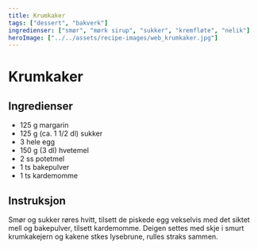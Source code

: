 ```yaml
---
title: Krumkaker
tags: ["dessert", "bakverk"]
ingredienser: ["smør", "mørk sirup", "sukker", "kremfløte", "nelik"]
heroImage: ["../../assets/recipe-images/web_krumkaker.jpg"]
---
```


# Krumkaker

## Ingredienser

- 125 g margarin
- 125 g (ca. 1 1/2 dl) sukker
- 3 hele egg
- 150 g (3 dl) hvetemel
- 2 ss potetmel
- 1 ts bakepulver
- 1 ts kardemomme

## Instruksjon

Smør og sukker røres hvitt, tilsett de piskede egg vekselvis med det siktet mell og bakepulver, tilsett kardemomme. Deigen settes med skje i smurt krumkakejern og kakene stkes lysebrune, rulles straks sammen.
